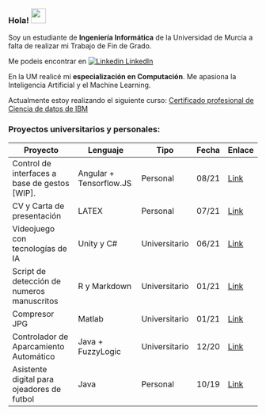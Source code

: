 
### Hola! <img src="https://raw.githubusercontent.com/MartinHeinz/MartinHeinz/master/wave.gif" width="30px">

Soy un estudiante de **Ingeniería Informática** de la Universidad de Murcia a falta de realizar mi Trabajo de Fin de Grado. 

Me podeis encontrar en [![Linkedin](https://i.stack.imgur.com/gVE0j.png) LinkedIn](https://es.linkedin.com/in/pablo-garcía-borrón-jiménez-cervantes-027a76a3)
&nbsp;

En la UM realicé mi **especialización en Computación**. Me apasiona la Inteligencia Artificial y el Machine Learning.

Actualmente estoy realizando el siguiente curso: [Certificado profesional de Ciencia de datos de IBM](https://www.coursera.org/professional-certificates/ibm-data-science)


### Proyectos universitarios y personales:

| Proyecto                                   | Lenguaje                | Tipo          | Fecha | Enlace |
|--------------------------------------------|-------------------------|---------------|-------|--------|
| Control de interfaces a base de gestos \[WIP\].    | Angular + Tensorflow.JS | Personal      | 08/21 |  [Link](https://github.com/garcibo/ControladorAparcamientoFuzzyLogic.git)        |
| CV y Carta de presentación                 | LATEX                   | Personal      | 07/21 |  [Link](https://github.com/garcibo/ControladorAparcamientoFuzzyLogic.git)       |
| Videojuego con tecnologías de IA           | Unity y C#              | Universitario | 06/21 |  [Link](https://github.com/garcibo/ControladorAparcamientoFuzzyLogic.git)      |
| Script de detección de numeros manuscritos | R y Markdown            | Universitario | 01/21 |  [Link](https://github.com/garcibo/ControladorAparcamientoFuzzyLogic.git)      |
| Compresor JPG                              | Matlab                  | Universitario | 01/21 |  [Link](https://github.com/garcibo/ControladorAparcamientoFuzzyLogic.git)       |
| Controlador de Aparcamiento Automático     | Java + FuzzyLogic       | Universitario | 12/20 |  [Link](https://github.com/garcibo/ControladorAparcamientoFuzzyLogic.git)      |
| Asistente digital para ojeadores de futbol | Java                    | Personal      | 10/19 |  [Link](https://github.com/garcibo/FutStats.git)      |

